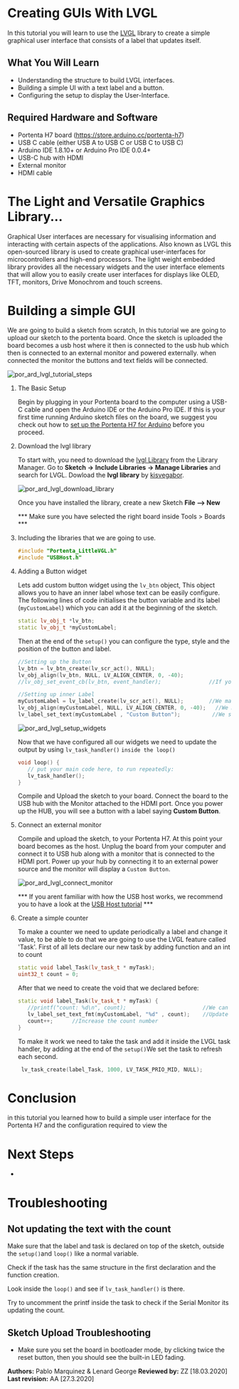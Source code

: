 # Creating GUIs With LVGL  
In this tutorial you will learn to use the [LVGL](https://lvgl.io/) library to create a simple graphical user interface that consists of a label that updates itself.

## What You Will Learn
-   Understanding the structure to build LVGL interfaces.
-   Building a simple UI with a text label and a button. 
-   Configuring the setup to display the User-Interface. 

## Required Hardware and Software
-   Portenta H7 board (<https://store.arduino.cc/portenta-h7>)
-   USB C cable (either USB A to USB C or USB C to USB C)
-   Arduino IDE 1.8.10+  or Arduino Pro IDE 0.0.4+ 
-   USB-C hub with HDMI
-   External monitor 
-   HDMI cable 

# The Light and Versatile Graphics Library...

Graphical User interfaces are necessary for visualising information and interacting with certain aspects of the applications. Also known as LVGL this open-sourced library is used to create graphical user-interfaces for microcontrollers and high-end processors. The light weight embedded library provides all the necessary widgets and the user interface elements that will allow you to easily  create user interfaces for displays like OLED, TFT, monitors, Drive Monochrom and touch screens.

# Building a simple GUI 

We are going to build a sketch from scratch,  In this tutorial we are going to upload our sketch to the portenta board. Once the sketch is uploaded the board becomes a usb host where it then is connected to the usb hub which then is connected to an external monitor and powered externally. when connected the monitor the buttons and text fields will be connected. 

![por_ard_lvgl_tutorial_steps](assets/por_ard_lvgl_tutorial_steps.svg)

1. The Basic Setup

   Begin by plugging in your Portenta board to the computer using a USB-C cable and open the Arduino IDE or the Arduino Pro IDE. If this is your first time running Arduino sketch files on the board, we suggest you check out how to [set up the Portenta H7 for Arduino](https://github.com/bcmi-labs/arduino-pro-content/blob/master/content/tutorials/portenta-h7/por-ard-usb/por-ard-gs) before you proceed.

2. Download the lvgl library

   To start with, you need to download the [lvgl Library](https://github.com/lvgl/lvgl) from the Library Manager. Go to **Sketch** **->** **Include Libraries** **-> Manage Libraries** and search for LVGL. Dowload the **lvgl library** by [kisvegabor](https://github.com/kisvegabor).  
   
   ![por_ard_lvgl_download_library](assets/por_ard_lvgl_select_library.svg)
   
   
   Once you have installed the library, create a new Sketch **File --> New**
   
   *** Make sure you have selected the right board inside Tools > Boards ***
   
   
   
   
3. Including the libraries that we are going to use.
   
   ```cpp
   #include "Portenta_LittleVGL.h"
   #include "USBHost.h"
   ```
   
4. Adding a Button widget 

   Lets add custom button widget using the `lv_btn` object, This object allows you to have an inner label whose text can be easily configure. The following lines of code initialises the button variable and its label (`myCustomLabel`) which you can add it at the beginning of the sketch. 

   ```cpp
   static lv_obj_t *lv_btn;
   static lv_obj_t *myCustomLabel;
   ```
   

   Then at the end of the `setup()` you can configure the type, style and the position of the button and label. 

   ```cpp
   //Setting up the Button
   lv_btn = lv_btn_create(lv_scr_act(), NULL);
   lv_obj_align(lv_btn, NULL, LV_ALIGN_CENTER, 0, -40);
   //lv_obj_set_event_cb(lv_btn, event_handler);               //If you want to handle the button's callback create a cb_btn function
   
   //Setting up inner Label
   myCustomLabel = lv_label_create(lv_scr_act(), NULL);        //We make the object be a label widget
   lv_obj_align(myCustomLabel, NULL, LV_ALIGN_CENTER, 0, -40);   //We move it to the center of the screen below the 'Hello world' and align centered
   lv_label_set_text(myCustomLabel , "Custom Button");          //We set the default text
   ```
   
   ![por_ard_lvgl_setup_widgets](assets/por_ard_lvgl_setup_widgets.png)
   
   Now that we have configured all our widgets we need to update the output by using `lv_task_handler()` `inside the loop()`
   
   ```cpp
   void loop() {
      // put your main code here, to run repeatedly:
      lv_task_handler();
   }
   ```

   Compile and Upload the sketch to your board. Connect the board to the USB hub with the Monitor attached to the HDMI port.  Once you power up the HUB, you will see a button with a label saying **Custom Button**.

   
4. Connect an external monitor

   Compile and upload the sketch, to your Portenta H7. At this point your board becomes as the host. Unplug the board from your computer and connect it to USB hub along with a monitor that is connected to the HDMI port. Power up your hub by connecting it to an external power source and the monitor will display a `Custom Button`. 

   ![por_ard_lvgl_connect_monitor](assets/por_ard_lvgl_connect_monitor.svg)

   *** If you arent familiar with how the USB host works, we recommend you to have a look at the [USB Host tutorial](https://www.arduino.cc/pro/tutorials/portenta-h7/por-ard-usb ) ***


5. Create a simple counter

   To make a counter we need to update periodically a label and change it value, to be able to do that we are going to use the LVGL feature called 'Task'. First of all lets declare our new task by adding function and an int to count

   ```cpp
   static void label_Task(lv_task_t * myTask);
   uint32_t count = 0;
   ```
   
   After that we need to create the void that we declared before:
   
   ```cpp
   static void label_Task(lv_task_t * myTask) {
      //printf("count: %d\n", count);                        //We can see in the Serial monitor the count
      lv_label_set_text_fmt(myCustomLabel, "%d" , count);    //Update the text from the label
      count++;      //Increase the count number
   }
   ```

   To make it work we need to take the task and add it inside the LVGL task handler, by adding  at the end of the `setup()`We set the task to refresh each second.

   ```cpp
    lv_task_create(label_Task, 1000, LV_TASK_PRIO_MID, NULL);
   ```

# Conclusion

in this tutorial you learned how to build a simple user interface for the Portenta H7 and the configuration required to view the 

# Next Steps
-   

# Troubleshooting
## Not updating the text with the count
Make sure that the label and task is declared on top of the sketch, outside the `setup()`and `loop()` like a normal variable.

Check if the task has the same structure in the first declaration and the function creation.

Look inside the `loop()` and see if `lv_task_handler()` is there.

Try to uncomment the printf inside the task to check if the Serial Monitor its updating the count.


## Sketch Upload Troubleshooting
* Make sure you set the board in bootloader mode, by clicking twice the reset button, then you should see the built-in LED fading.

**Authors:** Pablo Marquinez & Lenard George
**Reviewed by:** ZZ [18.03.2020]  
**Last revision:** AA [27.3.2020]
